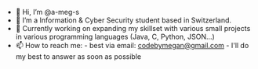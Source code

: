 - 👋 Hi, I’m @a-meg-s
- 👀 I’m a Information & Cyber Security student based in Switzerland.
- 🌱 Currently working on expanding my skillset with various small projects in various programming languages (Java, C, Python, JSON...)
- 📫 How to reach me: 
            - best via email: codebymegan@gmail.com
            - I'll do my best to answer as soon as possible

<!---
a-meg-s/a-meg-s is a ✨ special ✨ repository because its `README.md` (this file) appears on your GitHub profile.
You can click the Preview link to take a look at your changes.
--->
